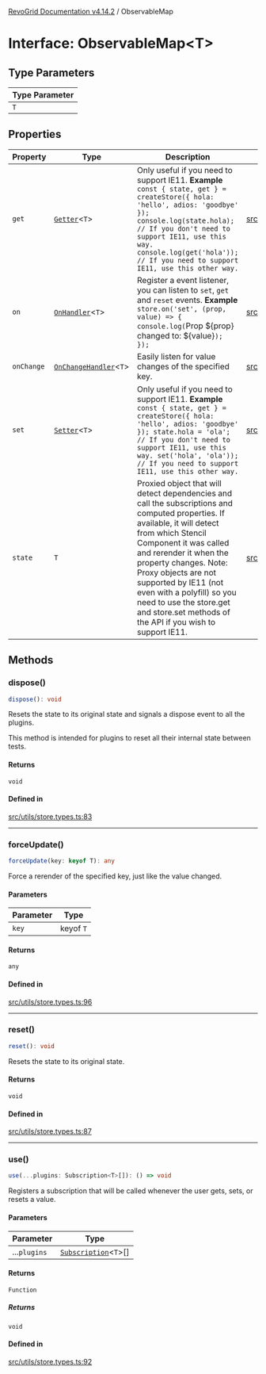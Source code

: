 [RevoGrid Documentation v4.14.2](README.md) / ObservableMap

# Interface: ObservableMap\<T\>

## Type Parameters

| Type Parameter |
| ------ |
| `T` |

## Properties

| Property | Type | Description | Defined in |
| ------ | ------ | ------ | ------ |
| `get` | [`Getter`](Interface.Getter.md)\<`T`\> | Only useful if you need to support IE11. **Example** `const { state, get } = createStore({ hola: 'hello', adios: 'goodbye' }); console.log(state.hola); // If you don't need to support IE11, use this way. console.log(get('hola')); // If you need to support IE11, use this other way.` | [src/utils/store.types.ts:53](https://github.com/revolist/revogrid/blob/29f379095274a66a187c28b49fe0e1fb4170d3ea/src/utils/store.types.ts#L53) |
| `on` | [`OnHandler`](Interface.OnHandler.md)\<`T`\> | Register a event listener, you can listen to `set`, `get` and `reset` events. **Example** `store.on('set', (prop, value) => { console.log(`Prop ${prop} changed to: ${value}`); });` | [src/utils/store.types.ts:71](https://github.com/revolist/revogrid/blob/29f379095274a66a187c28b49fe0e1fb4170d3ea/src/utils/store.types.ts#L71) |
| `onChange` | [`OnChangeHandler`](Interface.OnChangeHandler.md)\<`T`\> | Easily listen for value changes of the specified key. | [src/utils/store.types.ts:75](https://github.com/revolist/revogrid/blob/29f379095274a66a187c28b49fe0e1fb4170d3ea/src/utils/store.types.ts#L75) |
| `set` | [`Setter`](Interface.Setter.md)\<`T`\> | Only useful if you need to support IE11. **Example** `const { state, get } = createStore({ hola: 'hello', adios: 'goodbye' }); state.hola = 'ola'; // If you don't need to support IE11, use this way. set('hola', 'ola')); // If you need to support IE11, use this other way.` | [src/utils/store.types.ts:62](https://github.com/revolist/revogrid/blob/29f379095274a66a187c28b49fe0e1fb4170d3ea/src/utils/store.types.ts#L62) |
| `state` | `T` | Proxied object that will detect dependencies and call the subscriptions and computed properties. If available, it will detect from which Stencil Component it was called and rerender it when the property changes. Note: Proxy objects are not supported by IE11 (not even with a polyfill) so you need to use the store.get and store.set methods of the API if you wish to support IE11. | [src/utils/store.types.ts:44](https://github.com/revolist/revogrid/blob/29f379095274a66a187c28b49fe0e1fb4170d3ea/src/utils/store.types.ts#L44) |

## Methods

### dispose()

```ts
dispose(): void
```

Resets the state to its original state and
signals a dispose event to all the plugins.

This method is intended for plugins to reset
all their internal state between tests.

#### Returns

`void`

#### Defined in

[src/utils/store.types.ts:83](https://github.com/revolist/revogrid/blob/29f379095274a66a187c28b49fe0e1fb4170d3ea/src/utils/store.types.ts#L83)

***

### forceUpdate()

```ts
forceUpdate(key: keyof T): any
```

Force a rerender of the specified key, just like the value changed.

#### Parameters

| Parameter | Type |
| ------ | ------ |
| `key` | keyof `T` |

#### Returns

`any`

#### Defined in

[src/utils/store.types.ts:96](https://github.com/revolist/revogrid/blob/29f379095274a66a187c28b49fe0e1fb4170d3ea/src/utils/store.types.ts#L96)

***

### reset()

```ts
reset(): void
```

Resets the state to its original state.

#### Returns

`void`

#### Defined in

[src/utils/store.types.ts:87](https://github.com/revolist/revogrid/blob/29f379095274a66a187c28b49fe0e1fb4170d3ea/src/utils/store.types.ts#L87)

***

### use()

```ts
use(...plugins: Subscription<T>[]): () => void
```

Registers a subscription that will be called whenever the user gets, sets, or
resets a value.

#### Parameters

| Parameter | Type |
| ------ | ------ |
| ...`plugins` | [`Subscription`](Interface.Subscription.md)\<`T`\>[] |

#### Returns

`Function`

##### Returns

`void`

#### Defined in

[src/utils/store.types.ts:92](https://github.com/revolist/revogrid/blob/29f379095274a66a187c28b49fe0e1fb4170d3ea/src/utils/store.types.ts#L92)
